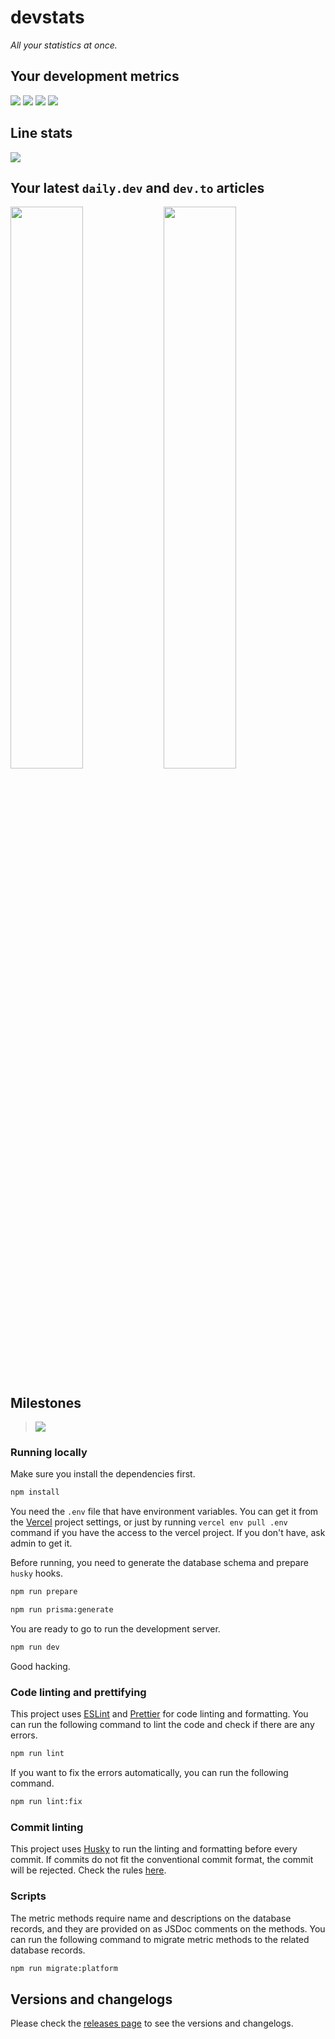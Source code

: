 # devstats

_All your statistics at once._

## Your development metrics
![](https://devstats.co/api/view/641b5deaa6550999ac4331d0)
![](https://devstats.co/api/view/641b5e30a6550999ac4331d2)
![](https://devstats.co/api/view/641b5e1aa6550999ac4331d1)
![](https://devstats.co/api/view?queryConfig%5Busername%5D=sametcodes&id=641b2efa3e90e7e555cdacd7)

## Line stats
![](https://devstats.co/api/view/642220d0c3f0ffcbcafd573f)

## Your latest `daily.dev` and `dev.to` articles
<img align="left" src="https://devstats.co/api/view?queryConfig%5Busername%5D=honeypot&queryConfig%5Bcount%5D=3&id=641cd30dbe50187858f7d61a" width="48%" />
<img src="https://devstats.co/api/view?queryConfig%5Busername%5D=isaacdlyman&queryConfig%5Bcount%5D=2&id=641c6e78c50c62ccdb646278" width="48%" />
<br clear="left"/>

## Milestones

> <a href="https://github.com/sametcodes/devstats/milestone/2">
> <img src="https://devstats.co/api/view/641b5dcfa6550999ac4331cf" />
> </a>

### Running locally

Make sure you install the dependencies first.

```bash
npm install
```

You need the `.env` file that have environment variables. You can get it from the [Vercel](https://vercel.com) project settings, or just by running `vercel env pull .env` command if you have the access to the vercel project. If you don't have, ask admin to get it.

Before running, you need to generate the database schema and prepare `husky` hooks.

```bash
npm run prepare
```

```bash
npm run prisma:generate
```

You are ready to go to run the development server.

```bash
npm run dev
```

Good hacking.

### Code linting and prettifying

This project uses [ESLint](https://eslint.org/) and [Prettier](https://prettier.io/) for code linting and formatting. You can run the following command to lint the code and check if there are any errors.

```bash
npm run lint
```

If you want to fix the errors automatically, you can run the following command.

```bash
npm run lint:fix
```

### Commit linting

This project uses [Husky](https://typicode.github.io/husky/#/) to run the linting and formatting before every commit. If commits do not fit the conventional commit format, the commit will be rejected. Check the rules [here](https://www.conventionalcommits.org/en/v1.0.0/#specification).

### Scripts

The metric methods require name and descriptions on the database records, and they are provided on as JSDoc comments on the methods. You can run the following command to migrate metric methods to the related database records.

```bash
npm run migrate:platform
```

## Versions and changelogs

Please check the [releases page](https://github.com/sametcodes/devstats/releases) to see the versions and changelogs.

